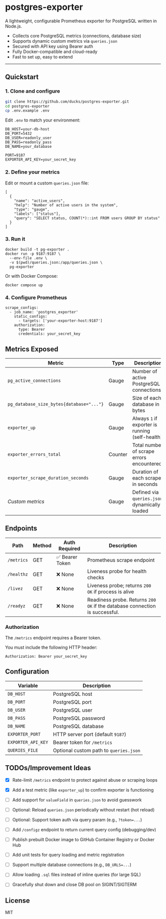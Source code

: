 # postgres-exporter

A lightweight, configurable Prometheus exporter for PostgreSQL written in Node.js.

- Collects core PostgreSQL metrics (connections, database size)
- Supports dynamic custom metrics via `queries.json`
- Secured with API key using Bearer auth
- Fully Docker-compatible and cloud-ready
- Fast to set up, easy to extend

---

## Quickstart

### 1. Clone and configure

```bash
git clone https://github.com/ducks/postgres-exporter.git
cd postgres-exporter
cp .env.example .env
```

Edit `.env` to match your environment:

```
DB_HOST=your-db-host
DB_PORT=5432
DB_USER=readonly_user
DB_PASS=readonly_pass
DB_NAME=your_database

PORT=9187
EXPORTER_API_KEY=your_secret_key
```

### 2. Define your metrics

Edit or mount a custom `queries.json` file:

```
[
  {
    "name": "active_users",
    "help": "Number of active users in the system",
    "type": "gauge",
    "labels": ["status"],
    "query": "SELECT status, COUNT(*)::int FROM users GROUP BY status"
  }
]
```

### 3. Run it

```
docker build -t pg-exporter .
docker run -p 9187:9187 \
  --env-file .env \
  -v $(pwd)/queries.json:/app/queries.json \
  pg-exporter
```

Or with Docker Compose:

`docker compose up`

### 4. Configure Prometheus

```
scrape_configs:
  - job_name: 'postgres_exporter'
    static_configs:
      - targets: ['your-exporter-host:9187']
    authorization:
      type: Bearer
      credentials: your_secret_key
```

## Metrics Exposed

| Metric                                   | Type   | Description                                       |
|------------------------------------------|--------|---------------------------------------------------|
| `pg_active_connections`                  | Gauge  | Number of active PostgreSQL connections           |
| `pg_database_size_bytes{database="..."}` | Gauge  | Size of each database in bytes                    |
| `exporter_up`                            | Gauge  | Always `1` if exporter is running (self-health)   |
| `exporter_errors_total`                  | Counter| Total number of scrape errors encountered         |
| `exporter_scrape_duration_seconds`       | Gauge  | Duration of each scrape in seconds                |
| _Custom metrics_                         | Gauge  | Defined via `queries.json`, dynamically loaded    |

## Endpoints

| Path         | Method | Auth Required | Description                          |
|--------------|--------|----------------|--------------------------------------|
| `/metrics`   | GET    | ✅ Bearer Token | Prometheus scrape endpoint            |
| `/healthz`   | GET    | ❌ None         | Liveness probe for health checks      |
| `/livez`     | GET    | ❌ None         | Liveness probe; returns `200 OK` if process is alive     |
| `/readyz`    | GET    | ❌ None         | Readiness probe. Returns `200 OK` if the database connection is successful. |

### Authorization

The `/metrics` endpoint requires a Bearer token.

You must include the following HTTP header:
```
Authorization: Bearer your_secret_key
```

## Configuration

| Variable           | Description                            |
| ------------------ | -------------------------------------- |
| `DB_HOST`          | PostgreSQL host                        |
| `DB_PORT`          | PostgreSQL port                        |
| `DB_USER`          | PostgreSQL user                        |
| `DB_PASS`          | PostgreSQL password                    |
| `DB_NAME`          | PostgreSQL database                    |
| `EXPORTER_PORT`    | HTTP server port (default `9187`)      |
| `EXPORTER_API_KEY` | Bearer token for `/metrics`            |
| `QUERIES_FILE`     | Optional custom path to `queries.json` |

## TODOs/Improvement Ideas
- [x] Rate-limit `/metrics` endpoint to protect against abuse or scraping loops
- [x] Add a test metric (like `exporter_up`) to confirm exporter is functioning

- [ ] Add support for `valueField` in `queries.json` to avoid guesswork
- [ ] Optional: Reload `queries.json` periodically without restart (hot reload)
- [ ] Optional: Support token auth via query param (e.g., `?token=...`)
- [ ] Add `/configz` endpoint to return current query config (debugging/dev)
- [ ] Publish prebuilt Docker image to GitHub Container Registry or Docker Hub
- [ ] Add unit tests for query loading and metric registration
- [ ] Support multiple database connections (e.g., `DB_URLS=...`)
- [ ] Allow loading `.sql` files instead of inline queries (for large SQL)
- [ ] Gracefully shut down and close DB pool on SIGINT/SIGTERM

## License

MIT
